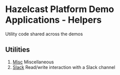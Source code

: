 # Hazelcast Platform Demo Applications - Helpers

Utility code shared across the demos

## Utilities

1. [Misc](./misc) Miscellaneous
2. [Slack](./slack) Read/write interaction with a Slack channel
